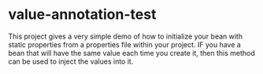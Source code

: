 # value-annotation-test
This project gives a very simple demo of how to initialize your bean with static properties from a properties file within your project. IF you have a bean that will have the same value each time you create it, then this method can be used to inject the values into it.
